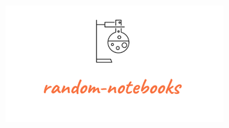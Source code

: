 <p align="center">
  <img src="https://github.com/maxmarzolf/random-notebooks/blob/main/logo.png" alt="random-notebooks logo" title="random-notebooks"/>
</p>
